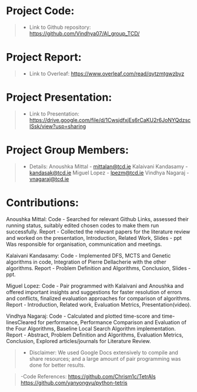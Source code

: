 # Project Code:
>- Link to Github repository:
https://github.com/Vindhya07/AI_group_TCD/

# Project Report:
>- Link to Overleaf:
https://www.overleaf.com/read/qytzmtgwzbyz

# Project Presentation:
>- Link to Presentation: https://drive.google.com/file/d/1CwsjdfxjEs6rCaKU2r6JoNYQdzscISsk/view?usp=sharing

# Project Group Members:
>- Details:
> Anoushka Mittal - mittalan@tcd.ie
> Kalaivani Kandasamy - kandasak@tcd.ie
> Miguel Lopez - lpezm@tcd.ie
> Vindhya Nagaraj - vnagaraj@tcd.ie

# Contributions:
Anoushka Mittal:
Code - Searched for relevant Github Links, assessed their running status, suitably edited chosen codes to make them run successfully.
Report - Collected the relevant papers for the literature review and worked on the presentation, Introduction, Related Work, Slides - ppt
Was responsible for organisation, communication and meetings.


Kalaivani Kandasamy:
Code - Implemented DFS, MCTS and Genetic algorithms in code, Integration of Pierre Dellacherie with the other algorithms.
Report - Problem Definition and Algorithms, Conclusion, Slides - ppt. 

Miguel Lopez:
Code - Pair programmed with Kalaivani and Anoushka and offered important insights and suggestions for faster resolution of errors and conflicts, finalized evaluation approaches for comparison of algorithms.
Report - Introduction, Related work, Evaluation Metrics, Presentation(video).

Vindhya Nagaraj:
Code - Calculated and plotted time-score and time-linesCleared for performance, Performance Comparison and Evaluation of the Four Algorithms,  Baseline Local Search Algorithm implementation.
Report - Abstract, Problem Definition and Algorithms, Evaluation Metrics, Conclusion, Explored articles/journals for Literature Review.

>- Disclaimer:
We used Google Docs extensively to compile and share resources; and a large amount of pair programming was done for better results.

>-Code References: 
> https://github.com/Chrism1c/TetrAIs
> https://github.com/yanyongyu/python-tetris
